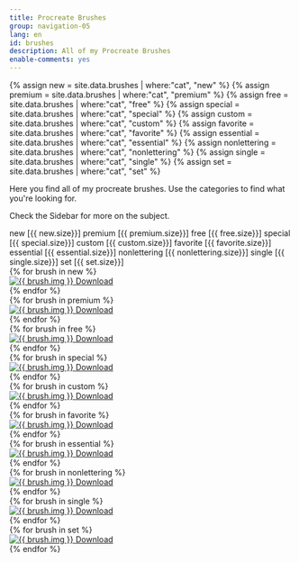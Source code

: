 ```yaml
---
title: Procreate Brushes
group: navigation-05
lang: en
id: brushes
description: All of my Procreate Brushes
enable-comments: yes
---
```

{% assign new = site.data.brushes | where:"cat", "new" %}
{% assign premium = site.data.brushes | where:"cat", "premium" %}
{% assign free = site.data.brushes | where:"cat", "free" %}
{% assign special = site.data.brushes | where:"cat", "special" %}
{% assign custom = site.data.brushes | where:"cat", "custom" %}
{% assign favorite = site.data.brushes | where:"cat", "favorite" %}
{% assign essential = site.data.brushes | where:"cat", "essential" %}
{% assign nonlettering = site.data.brushes | where:"cat", "nonlettering" %}
{% assign single = site.data.brushes | where:"cat", "single" %}
{% assign set = site.data.brushes | where:"cat", "set" %}

<!--
new
premium
free
special
custom
favorite
essential
nonlettering
single
set
-->
<p>Here you find all of my procreate brushes. Use the categories to find what you're looking for.</p>
<p>Check the Sidebar for more on the subject.</p>
<div class="brush-nav">
    <span class="toggle-tab active" data-toggles-tab="new">new [{{ new.size}}]</span>
    <span class="toggle-tab" data-toggles-tab="premium">premium [{{ premium.size}}]</span>
    <span class="toggle-tab" data-toggles-tab="free">free [{{ free.size}}]</span>
    <span class="toggle-tab" data-toggles-tab="special">special [{{ special.size}}]</span>
    <span class="toggle-tab" data-toggles-tab="custom">custom [{{ custom.size}}]</span>
    <span class="toggle-tab" data-toggles-tab="favorite">favorite [{{ favorite.size}}]</span>
    <span class="toggle-tab" data-toggles-tab="essential">essential [{{ essential.size}}]</span>
    <span class="toggle-tab" data-toggles-tab="nonlettering">nonlettering [{{ nonlettering.size}}]</span>
    <span class="toggle-tab" data-toggles-tab="single">single [{{ single.size}}]</span>
    <span class="toggle-tab" data-toggles-tab="set">set [{{ set.size}}]</span>
</div>
<div class="brush-tab-wrapper">
    <div class="brush-tab visible" id="new">
        <div class="box">
            {% for brush in new %}
            <div class="mix {{ brush.cat | join: ' ' }}">
                <a href="/procreate-brushes/img/{{ brush.img }}.jpg" data-lightbox="true">
                    <img src="/procreate-brushes/img/{{ brush.img }}.jpg" alt="{{ brush.img }}">
                </a>
                <a href="{{ brush.url }}">
                    <i class="fa fa-download"></i>
                    Download
                </a>
            </div>
            {% endfor %}
        </div>
    </div>
    <div class="brush-tab" id="premium">
        <div class="box">
            {% for brush in premium %}
            <div class="mix {{ brush.cat | join: ' ' }}">
                <a href="/procreate-brushes/img/{{ brush.img }}.jpg" data-lightbox="true">
                    <img src="/procreate-brushes/img/{{ brush.img }}.jpg" alt="{{ brush.img }}">
                </a>
                <a href="{{ brush.url }}">
                    <i class="fa fa-download"></i>
                    Download
                </a>
            </div>
            {% endfor %}
        </div>
    </div>
    <div class="brush-tab" id="free">
        <div class="box">
            {% for brush in free %}
            <div class="mix {{ brush.cat | join: ' ' }}">
                <a href="/procreate-brushes/img/{{ brush.img }}.jpg" data-lightbox="true">
                    <img src="/procreate-brushes/img/{{ brush.img }}.jpg" alt="{{ brush.img }}">
                </a>
                <a href="{{ brush.url }}">
                    <i class="fa fa-download"></i>
                    Download
                </a>
            </div>
            {% endfor %}
        </div>
    </div>
    <div class="brush-tab" id="special">
        <div class="box">
            {% for brush in special %}
            <div class="mix {{ brush.cat | join: ' ' }}">
                <a href="/procreate-brushes/img/{{ brush.img }}.jpg" data-lightbox="true">
                    <img src="/procreate-brushes/img/{{ brush.img }}.jpg" alt="{{ brush.img }}">
                </a>
                <a href="{{ brush.url }}">
                    <i class="fa fa-download"></i>
                    Download
                </a>
            </div>
            {% endfor %}
        </div>
    </div>
    <div class="brush-tab" id="custom">
        <div class="box">
            {% for brush in custom %}
            <div class="mix {{ brush.cat | join: ' ' }}">
                <a href="/procreate-brushes/img/{{ brush.img }}.jpg" data-lightbox="true">
                    <img src="/procreate-brushes/img/{{ brush.img }}.jpg" alt="{{ brush.img }}">
                </a>
                <a href="{{ brush.url }}">
                    <i class="fa fa-download"></i>
                    Download
                </a>
            </div>
            {% endfor %}
        </div>
    </div>
    <div class="brush-tab" id="favorite">
        <div class="box">
            {% for brush in favorite %}
            <div class="mix {{ brush.cat | join: ' ' }}">
                <a href="/procreate-brushes/img/{{ brush.img }}.jpg" data-lightbox="true">
                    <img src="/procreate-brushes/img/{{ brush.img }}.jpg" alt="{{ brush.img }}">
                </a>
                <a href="{{ brush.url }}">
                    <i class="fa fa-download"></i>
                    Download
                </a>
            </div>
            {% endfor %}
        </div>
    </div>
    <div class="brush-tab" id="essential">
        <div class="box">
            {% for brush in essential %}
            <div class="mix {{ brush.cat | join: ' ' }}">
                <a href="/procreate-brushes/img/{{ brush.img }}.jpg" data-lightbox="true">
                    <img src="/procreate-brushes/img/{{ brush.img }}.jpg" alt="{{ brush.img }}">
                </a>
                <a href="{{ brush.url }}">
                    <i class="fa fa-download"></i>
                    Download
                </a>
            </div>
            {% endfor %}
        </div>
    </div>
    <div class="brush-tab" id="nonlettering">
        <div class="box">
            {% for brush in nonlettering %}
            <div class="mix {{ brush.cat | join: ' ' }}">
                <a href="/procreate-brushes/img/{{ brush.img }}.jpg" data-lightbox="true">
                    <img src="/procreate-brushes/img/{{ brush.img }}.jpg" alt="{{ brush.img }}">
                </a>
                <a href="{{ brush.url }}">
                    <i class="fa fa-download"></i>
                    Download
                </a>
            </div>
            {% endfor %}
        </div>
    </div>
    <div class="brush-tab" id="single">
        <div class="box">
            {% for brush in single %}
            <div class="mix {{ brush.cat | join: ' ' }}">
                <a href="/procreate-brushes/img/{{ brush.img }}.jpg" data-lightbox="true">
                    <img src="/procreate-brushes/img/{{ brush.img }}.jpg" alt="{{ brush.img }}">
                </a>
                <a href="{{ brush.url }}">
                    <i class="fa fa-download"></i>
                    Download
                </a>
            </div>
            {% endfor %}
        </div>
    </div>
    <div class="brush-tab" id="set">
        <div class="box">
            {% for brush in set %}
            <div class="mix {{ brush.cat | join: ' ' }}">
                <a href="/procreate-brushes/img/{{ brush.img }}.jpg" data-lightbox="true">
                    <img src="/procreate-brushes/img/{{ brush.img }}.jpg" alt="{{ brush.img }}">
                </a>
                <a href="{{ brush.url }}">
                    <i class="fa fa-download"></i>
                    Download
                </a>
            </div>
            {% endfor %}
        </div>
    </div>
</div>
